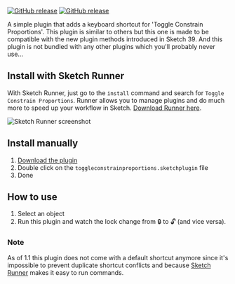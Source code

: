 [![GitHub release](https://img.shields.io/github/release/ErikFontanel/sketch-toggle-constrain-proportions.svg)](https://github.com/ErikFontanel/sketch-toggle-constrain-proportions) [![GitHub release](https://img.shields.io/badge/Works%20with-Sketch%20Runner-blue.svg?colorB=308ADF)](http://bit.ly/SketchRunnerWebsite)


A simple plugin that adds a keyboard shortcut for 'Toggle Constrain Proportions'. This plugin is similar to others but this one is made to be compatible with the new plugin methods introduced in Sketch 39. And this plugin is not bundled with any other plugins which you'll probably never use…

## Install with Sketch Runner

With Sketch Runner, just go to the `install` command and search for `Toggle Constrain Proportions`. Runner allows you to manage plugins and do much more to speed up your workflow in Sketch. [Download Runner here](http://www.sketchrunner.com).

![Sketch Runner screenshot](https://github.com/ErikFontanel/sketch-toggle-constrain-proportions/screenshot-installation.png?raw=true)

## Install manually

1. [Download the plugin](https://github.com/ErikFontanel/sketch-toggle-constrain-proportions/releases)
2. Double click on the `toggleconstrainproportions.sketchplugin` file
3. Done

## How to use
1. Select an object
2. Run this plugin and watch the lock change from 🔒 to 🔓 (and vice versa).

### Note
As of 1.1 this plugin does not come with a default shortcut anymore since it's impossible to prevent duplicate shortcut conflicts and because [Sketch Runner](http://bit.ly/SketchRunnerWebsite) makes it easy to run commands.
